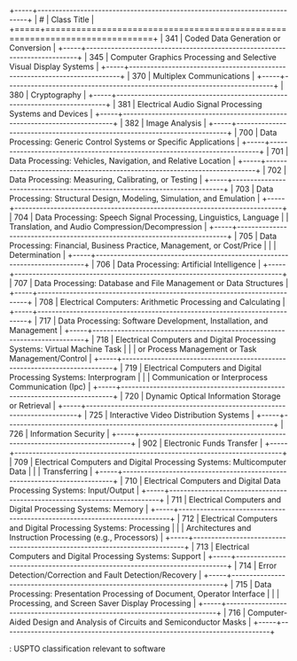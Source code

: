 
+-----+---------------------------------------------------------------------------+
|  #  | Class Title                                                               |
+=====+===========================================================================+
| 341 | Coded Data Generation or Conversion                                       |
+-----+---------------------------------------------------------------------------+
| 345 | Computer Graphics Processing and Selective Visual Display Systems         |
+-----+---------------------------------------------------------------------------+
| 370 | Multiplex Communications                                                  |
+-----+---------------------------------------------------------------------------+
| 380 | Cryptography                                                              |
+-----+---------------------------------------------------------------------------+
| 381 | Electrical Audio Signal Processing Systems and Devices                    |
+-----+---------------------------------------------------------------------------+
| 382 | Image Analysis                                                            |
+-----+---------------------------------------------------------------------------+
| 700 | Data Processing: Generic Control Systems or Specific Applications         |
+-----+---------------------------------------------------------------------------+
| 701 | Data Processing: Vehicles, Navigation, and Relative Location              |
+-----+---------------------------------------------------------------------------+
| 702 | Data Processing: Measuring, Calibrating, or Testing                       |
+-----+---------------------------------------------------------------------------+
| 703 | Data Processing: Structural Design, Modeling, Simulation, and Emulation   |
+-----+---------------------------------------------------------------------------+
| 704 | Data Processing: Speech Signal Processing, Linguistics, Language
|     | Translation, and Audio Compression/Decompression                          |
+-----+---------------------------------------------------------------------------+
| 705 | Data Processing: Financial, Business Practice, Management, or Cost/Price  |
|     | Determination                                                             |
+-----+---------------------------------------------------------------------------+
| 706 | Data Processing: Artificial Intelligence                                  |
+-----+---------------------------------------------------------------------------+
| 707 | Data Processing: Database and File Management or Data Structures          |
+-----+---------------------------------------------------------------------------+
| 708 | Electrical Computers: Arithmetic Processing and Calculating               |
+-----+---------------------------------------------------------------------------+
| 717 | Data Processing: Software Development, Installation, and Management       |
+-----+---------------------------------------------------------------------------+
| 718 | Electrical Computers and Digital Processing Systems: Virtual Machine Task |
|     | or Process Management or Task Management/Control                          |
+-----+---------------------------------------------------------------------------+
| 719 | Electrical Computers and Digital Processing Systems: Interprogram         |
|     | Communication or Interprocess Communication (Ipc)                         |
+-----+---------------------------------------------------------------------------+
| 720 | Dynamic Optical Information Storage or Retrieval                          |
+-----+---------------------------------------------------------------------------+
| 725 | Interactive Video Distribution Systems                                    |
+-----+---------------------------------------------------------------------------+
| 726 | Information Security                                                      |
+-----+---------------------------------------------------------------------------+
| 902 | Electronic Funds Transfer                                                 |
+-----+---------------------------------------------------------------------------+
| 709 | Electrical Computers and Digital Processing Systems: Multicomputer Data   |
|     | Transferring                                                              |
+-----+---------------------------------------------------------------------------+
| 710 | Electrical Computers and Digital Data Processing Systems: Input/Output    |
+-----+---------------------------------------------------------------------------+
| 711 | Electrical Computers and Digital Processing Systems: Memory               |
+-----+---------------------------------------------------------------------------+
| 712 | Electrical Computers and Digital Processing Systems: Processing           |
|     | Architectures and Instruction Processing (e.g., Processors)               |
+-----+---------------------------------------------------------------------------+
| 713 | Electrical Computers and Digital Processing Systems: Support              |
+-----+---------------------------------------------------------------------------+
| 714 | Error Detection/Correction and Fault Detection/Recovery                   |
+-----+---------------------------------------------------------------------------+
| 715 | Data Processing: Presentation Processing of Document, Operator Interface  |
|     | Processing, and Screen Saver Display Processing                           |
+-----+---------------------------------------------------------------------------+
| 716 | Computer-Aided Design and Analysis of Circuits and Semiconductor Masks    |
+-----+---------------------------------------------------------------------------+

: USPTO classification relevant to software
